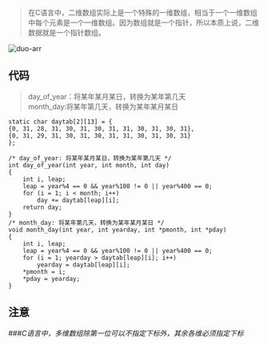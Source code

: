 > 在C语言中，二维数组实际上是一个特殊的一维数组，相当于一个一维数组中每个元素是一个一维数组。因为数组就是一个指针，所以本质上说，二维数据就是一个指针数组。


![duo-arr](http://7xocno.com1.z0.glb.clouddn.com/duo-arr.png)


## 代码

> day_of_year：将某年某月某日，转换为某年第几天<br/>
month_day:将某年第几天，转换为某年某月某日


    static char daytab[2][13] = {
    {0, 31, 28, 31, 30, 31, 30, 31, 31, 30, 31, 30, 31},
    {0, 31, 29, 31, 30, 31, 30, 31, 31, 30, 31, 30, 31}
    };
    
    /* day_of_year: 将某年某月某日，转换为某年第几天 */
    int day_of_year(int year, int month, int day)
    {
        int i, leap;
        leap = year%4 == 0 && year%100 != 0 || year%400 == 0;
        for (i = 1; i < month; i++)
            day += daytab[leap][i];
        return day;
    }
    /* month_day: 将某年第几天，转换为某年某月某日 */
    void month_day(int year, int yearday, int *pmonth, int *pday)
    {
        int i, leap;
        leap = year%4 == 0 && year%100 != 0 || year%400 == 0;
        for (i = 1; yearday > daytab[leap][i]; i++)
            yearday = daytab[leap][i];
        *pmonth = i;
        *pday = yearday;
    }


## 注意

###*C语言中，多维数组除第一位可以不指定下标外，其余各维必须指定下标*